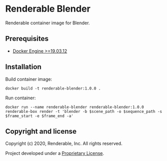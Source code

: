 # Renderable Blender

Renderable container image for Blender.

## Prerequisites

* [Docker Engine >=19.03.12](https://docs.docker.com/engine)

## Installation

Build container image:

```
docker build -t renderable-blender:1.0.0 .
```

Run container:

```
docker run --name renderable-blender renderable-blender:1.0.0
renderable-box render -t 'blender -b $scene_path -o $sequence_path -s $frame_start -e $frame_end -a'
```

## Copyright and license

Copyright (c) 2020, Renderable, Inc. All rights reserved.

Project developed under a [Proprietary License](LICENSE.md).
